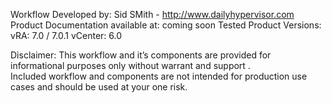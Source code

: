 Workflow Developed by: Sid SMith - http://www.dailyhypervisor.com
Product Documentation available at: coming soon
Tested Product Versions:
 vRA: 7.0 / 7.0.1
 vCenter: 6.0
  
Disclaimer:  This workflow and it’s components are provided for informational purposes only without warrant and support .  
Included workflow and components are not intended for production use cases and should be used at your one risk.